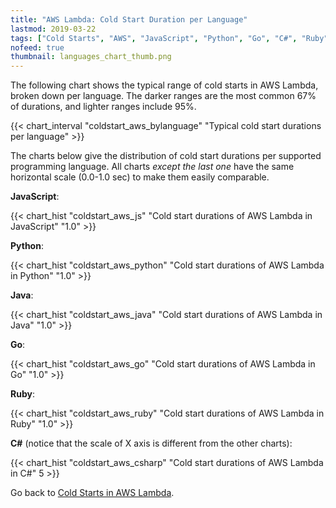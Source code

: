 ```yaml
---
title: "AWS Lambda: Cold Start Duration per Language"
lastmod: 2019-03-22
tags: ["Cold Starts", "AWS", "JavaScript", "Python", "Go", "C#", "Ruby", "Java", "AWS Lambda"]
nofeed: true
thumbnail: languages_chart_thumb.png
---
```


The following chart shows the typical range of cold starts in AWS Lambda, broken down per language. The darker ranges are the most common 67% of durations, and lighter ranges include 95%.

{{< chart_interval 
    "coldstart_aws_bylanguage"
    "Typical cold start durations per language" >}}

The charts below give the distribution of cold start durations per supported programming language. All charts *except the last one* have the same horizontal scale (0.0-1.0 sec) to make them easily comparable.

**JavaScript**:

{{< chart_hist 
     "coldstart_aws_js" 
     "Cold start durations of AWS Lambda in JavaScript" 
     "1.0" >}}

**Python**:

{{< chart_hist 
     "coldstart_aws_python" 
     "Cold start durations of AWS Lambda in Python" 
     "1.0" >}}

**Java**:

{{< chart_hist 
     "coldstart_aws_java" 
     "Cold start durations of AWS Lambda in Java" 
     "1.0" >}}

**Go**:

{{< chart_hist 
     "coldstart_aws_go" 
     "Cold start durations of AWS Lambda in Go" 
     "1.0" >}}

**Ruby**:

{{< chart_hist 
     "coldstart_aws_ruby" 
     "Cold start durations of AWS Lambda in Ruby" 
     "1.0" >}}

**C#** (notice that the scale of X axis is different from the other charts):

{{< chart_hist 
     "coldstart_aws_csharp" 
     "Cold start durations of AWS Lambda in C#" 
     5 >}}     

Go back to [Cold Starts in AWS Lambda](/serverless/coldstarts/aws/).